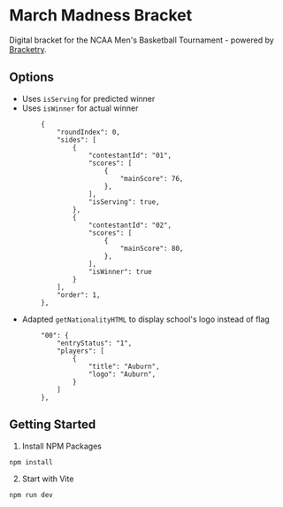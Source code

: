 # March Madness Bracket

Digital bracket for the NCAA Men's Basketball Tournament - powered by [Bracketry](https://github.com/sbachinin/bracketry).

## Options

* Uses `isServing` for predicted winner
* Uses `isWinner` for actual winner

```
        {
            "roundIndex": 0,
            "sides": [
                {
                    "contestantId": "01",
                    "scores": [
                        {
                            "mainScore": 76,
                        },
                    ],
                    "isServing": true,
                },
                {
                    "contestantId": "02",
                    "scores": [
                        {
                            "mainScore": 80,
                        },
                    ],
                    "isWinner": true
                }
            ],
            "order": 1,
        },
```

* Adapted `getNationalityHTML` to display school's logo instead of flag


```
        "00": {
            "entryStatus": "1",
            "players": [
                {
                    "title": "Auburn",
                    "logo": "Auburn",
                }
            ]
        },
```

## Getting Started

1. Install NPM Packages

```
npm install
```

2. Start with Vite

```
npm run dev
```